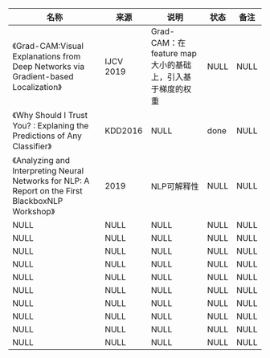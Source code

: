 |名称  |  来源   | 说明  |状态   | 备注  |
|  ----  | ----  |----  | ----  |----  |
| 《Grad-CAM:Visual Explanations from Deep Networks via Gradient-based Localization》| IJCV 2019|Grad-CAM：在feature map大小的基础上，引入基于梯度的权重|NULL |NULL |
| 《Why Should I Trust You? : Explaning the Predictions of Any Classifier》  | KDD2016 |NULL |done |NULL |
| 《Analyzing and Interpreting Neural Networks for NLP: A Report on the First BlackboxNLP Workshop》  | 2019 |NLP可解释性 |NULL |NULL |
| NULL  | NULL |NULL |NULL |NULL |
| NULL  | NULL |NULL |NULL |NULL |
| NULL  | NULL |NULL |NULL |NULL |
| NULL  | NULL |NULL |NULL |NULL |
| NULL  | NULL |NULL |NULL |NULL |
| NULL  | NULL |NULL |NULL |NULL |
| NULL  | NULL |NULL |NULL |NULL |
| NULL  | NULL |NULL |NULL |NULL |
| NULL  | NULL |NULL |NULL |NULL |
| NULL  | NULL |NULL |NULL |NULL |

